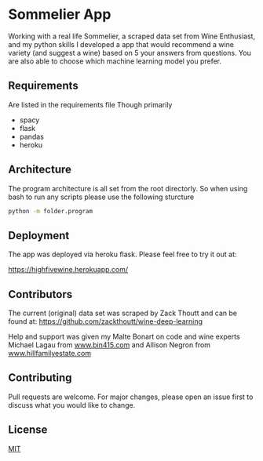 # Sommelier App

Working with a real life Sommelier, a scraped data set from Wine Enthusiast, and my python skills I developed a app that would recommend a wine variety (and suggest a wine) based on 5 your answers from questions. You are also able to choose which machine learning model you prefer.


## Requirements

Are listed in the requirements file
Though primarily
- spacy
- flask
- pandas
- heroku

## Architecture

The program architecture is all set from the root directorly. So when using bash to run any scripts please use the following sturcture

```bash
python -m folder.program
```
## Deployment

The app was deployed via heroku flask. Please feel free to try it out at:

https://highfivewine.herokuapp.com/

## Contributors
The current (original) data set was scraped by Zack Thoutt and can be found at: https://github.com/zackthoutt/wine-deep-learning

Help and support was given my Malte Bonart on code and wine experts Michael Lagau from www.bin415.com and Allison Negron from www.hillfamilyestate.com

## Contributing
Pull requests are welcome. For major changes, please open an issue first to discuss what you would like to change.

## License
[MIT](https://choosealicense.com/licenses/mit/)
